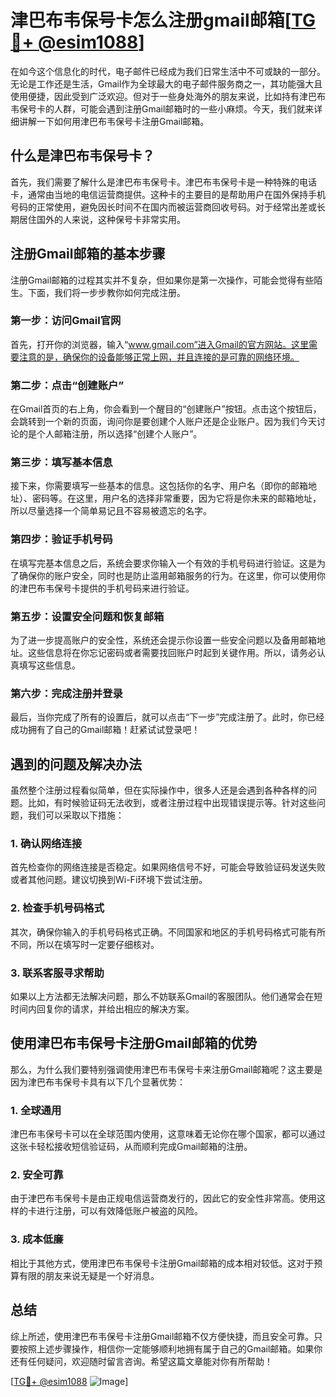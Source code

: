 # 津巴布韦保号卡怎么注册gmail邮箱[[TG💪+ @esim1088](https://t.me/s/esim1088)]

在如今这个信息化的时代，电子邮件已经成为我们日常生活中不可或缺的一部分。无论是工作还是生活，Gmail作为全球最大的电子邮件服务商之一，其功能强大且使用便捷，因此受到广泛欢迎。但对于一些身处海外的朋友来说，比如持有津巴布韦保号卡的人群，可能会遇到注册Gmail邮箱时的一些小麻烦。今天，我们就来详细讲解一下如何用津巴布韦保号卡注册Gmail邮箱。

## 什么是津巴布韦保号卡？

首先，我们需要了解什么是津巴布韦保号卡。津巴布韦保号卡是一种特殊的电话卡，通常由当地的电信运营商提供。这种卡的主要目的是帮助用户在国外保持手机号码的正常使用，避免因长时间不在国内而被运营商回收号码。对于经常出差或长期居住国外的人来说，这种保号卡非常实用。

## 注册Gmail邮箱的基本步骤

注册Gmail邮箱的过程其实并不复杂，但如果你是第一次操作，可能会觉得有些陌生。下面，我们将一步步教你如何完成注册。

### 第一步：访问Gmail官网

首先，打开你的浏览器，输入“www.gmail.com”进入Gmail的官方网站。这里需要注意的是，确保你的设备能够正常上网，并且连接的是可靠的网络环境。

### 第二步：点击“创建账户”

在Gmail首页的右上角，你会看到一个醒目的“创建账户”按钮。点击这个按钮后，会跳转到一个新的页面，询问你是要创建个人账户还是企业账户。因为我们今天讨论的是个人邮箱注册，所以选择“创建个人账户”。

### 第三步：填写基本信息

接下来，你需要填写一些基本的信息。这包括你的名字、用户名（即你的邮箱地址）、密码等。在这里，用户名的选择非常重要，因为它将是你未来的邮箱地址，所以尽量选择一个简单易记且不容易被遗忘的名字。

### 第四步：验证手机号码

在填写完基本信息之后，系统会要求你输入一个有效的手机号码进行验证。这是为了确保你的账户安全，同时也是防止滥用邮箱服务的行为。在这里，你可以使用你的津巴布韦保号卡提供的手机号码来进行验证。

### 第五步：设置安全问题和恢复邮箱

为了进一步提高账户的安全性，系统还会提示你设置一些安全问题以及备用邮箱地址。这些信息将在你忘记密码或者需要找回账户时起到关键作用。所以，请务必认真填写这些信息。

### 第六步：完成注册并登录

最后，当你完成了所有的设置后，就可以点击“下一步”完成注册了。此时，你已经成功拥有了自己的Gmail邮箱！赶紧试试登录吧！

## 遇到的问题及解决办法

虽然整个注册过程看似简单，但在实际操作中，很多人还是会遇到各种各样的问题。比如，有时候验证码无法收到，或者注册过程中出现错误提示等。针对这些问题，我们可以采取以下措施：

### 1. 确认网络连接

首先检查你的网络连接是否稳定。如果网络信号不好，可能会导致验证码发送失败或者其他问题。建议切换到Wi-Fi环境下尝试注册。

### 2. 检查手机号码格式

其次，确保你输入的手机号码格式正确。不同国家和地区的手机号码格式可能有所不同，所以在填写时一定要仔细核对。

### 3. 联系客服寻求帮助

如果以上方法都无法解决问题，那么不妨联系Gmail的客服团队。他们通常会在短时间内回复你的请求，并给出相应的解决方案。

## 使用津巴布韦保号卡注册Gmail邮箱的优势

那么，为什么我们要特别强调使用津巴布韦保号卡来注册Gmail邮箱呢？这主要是因为津巴布韦保号卡具有以下几个显著优势：

### 1. 全球通用

津巴布韦保号卡可以在全球范围内使用，这意味着无论你在哪个国家，都可以通过这张卡轻松接收短信验证码，从而顺利完成Gmail邮箱的注册。

### 2. 安全可靠

由于津巴布韦保号卡是由正规电信运营商发行的，因此它的安全性非常高。使用这样的卡进行注册，可以有效降低账户被盗的风险。

### 3. 成本低廉

相比于其他方式，使用津巴布韦保号卡注册Gmail邮箱的成本相对较低。这对于预算有限的朋友来说无疑是一个好消息。

## 总结

综上所述，使用津巴布韦保号卡注册Gmail邮箱不仅方便快捷，而且安全可靠。只要按照上述步骤操作，相信你一定能够顺利地拥有属于自己的Gmail邮箱。如果你还有任何疑问，欢迎随时留言咨询。希望这篇文章能对你有所帮助！

[[TG💪+ @esim1088](https://t.me/s/esim1088) ![Image](https://i.postimg.cc/4NQfJmqS/Snipaste-2025-05-13-00-14-12.png)]